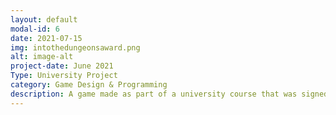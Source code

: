 ```yaml
---
layout: default
modal-id: 6
date: 2021-07-15
img: intothedungeonsaward.png
alt: image-alt
project-date: June 2021
Type: University Project
category: Game Design & Programming
description: A game made as part of a university course that was signed up for the Gotland Game Conference. We ended up winning the Innovation Award and placed 4th Best in Show. https://demonic-chicken-studios.itch.io/into-the-dungeons
---
```

